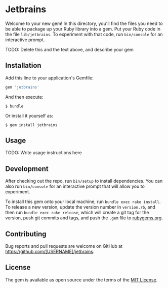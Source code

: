 # Jetbrains

Welcome to your new gem! In this directory, you'll find the files you need to be able to package up your Ruby library into a gem. Put your Ruby code in the file `lib/jetbrains`. To experiment with that code, run `bin/console` for an interactive prompt.

TODO: Delete this and the text above, and describe your gem

## Installation

Add this line to your application's Gemfile:

```ruby
gem 'jetbrains'
```

And then execute:

    $ bundle

Or install it yourself as:

    $ gem install jetbrains

## Usage

TODO: Write usage instructions here

## Development

After checking out the repo, run `bin/setup` to install dependencies. You can also run `bin/console` for an interactive prompt that will allow you to experiment.

To install this gem onto your local machine, run `bundle exec rake install`. To release a new version, update the version number in `version.rb`, and then run `bundle exec rake release`, which will create a git tag for the version, push git commits and tags, and push the `.gem` file to [rubygems.org](https://rubygems.org).

## Contributing

Bug reports and pull requests are welcome on GitHub at https://github.com/[USERNAME]/jetbrains.


## License

The gem is available as open source under the terms of the [MIT License](http://opensource.org/licenses/MIT).

